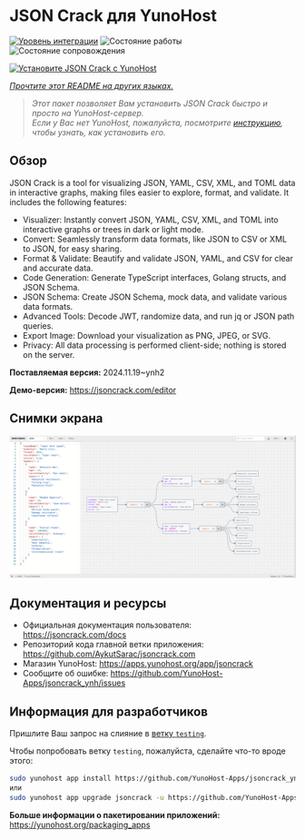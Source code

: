 <!--
Важно: этот README был автоматически сгенерирован <https://github.com/YunoHost/apps/tree/master/tools/readme_generator>
Он НЕ ДОЛЖЕН редактироваться вручную.
-->

# JSON Crack для YunoHost

[![Уровень интеграции](https://apps.yunohost.org/badge/integration/jsoncrack)](https://ci-apps.yunohost.org/ci/apps/jsoncrack/)
![Состояние работы](https://apps.yunohost.org/badge/state/jsoncrack)
![Состояние сопровождения](https://apps.yunohost.org/badge/maintained/jsoncrack)

[![Установите JSON Crack с YunoHost](https://install-app.yunohost.org/install-with-yunohost.svg)](https://install-app.yunohost.org/?app=jsoncrack)

*[Прочтите этот README на других языках.](./ALL_README.md)*

> *Этот пакет позволяет Вам установить JSON Crack быстро и просто на YunoHost-сервер.*  
> *Если у Вас нет YunoHost, пожалуйста, посмотрите [инструкцию](https://yunohost.org/install), чтобы узнать, как установить его.*

## Обзор

JSON Crack is a tool for visualizing JSON, YAML, CSV, XML, and TOML data in interactive graphs, making files easier to explore, format, and validate. It includes the following features:
- Visualizer: Instantly convert JSON, YAML, CSV, XML, and TOML into interactive graphs or trees in dark or light mode.
- Convert: Seamlessly transform data formats, like JSON to CSV or XML to JSON, for easy sharing.
- Format & Validate: Beautify and validate JSON, YAML, and CSV for clear and accurate data.
- Code Generation: Generate TypeScript interfaces, Golang structs, and JSON Schema.
- JSON Schema: Create JSON Schema, mock data, and validate various data formats.
- Advanced Tools: Decode JWT, randomize data, and run jq or JSON path queries.
- Export Image: Download your visualization as PNG, JPEG, or SVG.
- Privacy: All data processing is performed client-side; nothing is stored on the server.


**Поставляемая версия:** 2024.11.19~ynh2

**Демо-версия:** <https://jsoncrack.com/editor>

## Снимки экрана

![Снимок экрана JSON Crack](./doc/screenshots/jsoncrack.png)

## Документация и ресурсы

- Официальная документация пользователя: <https://jsoncrack.com/docs>
- Репозиторий кода главной ветки приложения: <https://github.com/AykutSarac/jsoncrack.com>
- Магазин YunoHost: <https://apps.yunohost.org/app/jsoncrack>
- Сообщите об ошибке: <https://github.com/YunoHost-Apps/jsoncrack_ynh/issues>

## Информация для разработчиков

Пришлите Ваш запрос на слияние в [ветку `testing`](https://github.com/YunoHost-Apps/jsoncrack_ynh/tree/testing).

Чтобы попробовать ветку `testing`, пожалуйста, сделайте что-то вроде этого:

```bash
sudo yunohost app install https://github.com/YunoHost-Apps/jsoncrack_ynh/tree/testing --debug
или
sudo yunohost app upgrade jsoncrack -u https://github.com/YunoHost-Apps/jsoncrack_ynh/tree/testing --debug
```

**Больше информации о пакетировании приложений:** <https://yunohost.org/packaging_apps>
